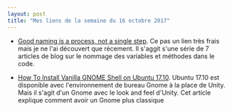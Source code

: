 ```yaml
---
layout: post
title: "Mes liens de la semaine du 16 octobre 2017"
---
```


* [Good naming is a process, not a single step](http://arlobelshee.com/good-naming-is-a-process-not-a-single-step/). Ce pas un lien très frais mais je ne l'ai découvert que récement. Il s'aggit s'une série de 7 articles de blog sur le nommage des variables et méthodes dans le code.

* [How To Install Vanilla GNOME Shell on Ubuntu 17.10](http://www.omgubuntu.co.uk/2017/10/install-vanilla-gnome-shell-ubuntu-17-10). Ubuntu 17.10 est disponible avec l'environnement de bureau Gnome à la place de Unity. Mais il s'agit d'un Gnome avec le look and feel d'Unity. Cet article explique comment avoir un Gnome plus classique

